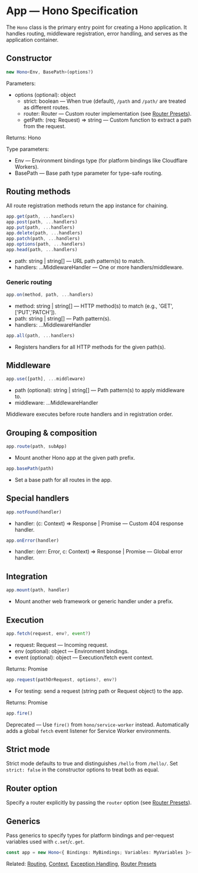# App — Hono Specification

The `Hono` class is the primary entry point for creating a Hono application. It handles routing, middleware registration, error handling, and serves as the application container.

## Constructor

```ts
new Hono<Env, BasePath>(options?)
```

Parameters:
- options (optional): object
  - strict: boolean — When true (default), `/path` and `/path/` are treated as different routes.
  - router: Router — Custom router implementation (see [Router Presets](/docs/api/presets)).
  - getPath: (req: Request) => string — Custom function to extract a path from the request.

Returns: Hono

Type parameters:
- Env — Environment bindings type (for platform bindings like Cloudflare Workers).
- BasePath — Base path type parameter for type-safe routing.

## Routing methods

All route registration methods return the app instance for chaining.

```ts
app.get(path, ...handlers)
app.post(path, ...handlers)
app.put(path, ...handlers)
app.delete(path, ...handlers)
app.patch(path, ...handlers)
app.options(path, ...handlers)
app.head(path, ...handlers)
```

- path: string | string[] — URL path pattern(s) to match.
- handlers: ...MiddlewareHandler — One or more handlers/middleware.

### Generic routing

```ts
app.on(method, path, ...handlers)
```
- method: string | string[] — HTTP method(s) to match (e.g., 'GET', ['PUT','PATCH']).
- path: string | string[] — Path pattern(s).
- handlers: ...MiddlewareHandler

```ts
app.all(path, ...handlers)
```
- Registers handlers for all HTTP methods for the given path(s).

## Middleware

```ts
app.use([path], ...middleware)
```
- path (optional): string | string[] — Path pattern(s) to apply middleware to.
- middleware: ...MiddlewareHandler

Middleware executes before route handlers and in registration order.

## Grouping & composition

```ts
app.route(path, subApp)
```
- Mount another Hono app at the given path prefix.

```ts
app.basePath(path)
```
- Set a base path for all routes in the app.

## Special handlers

```ts
app.notFound(handler)
```
- handler: (c: Context) => Response | Promise<Response> — Custom 404 response handler.

```ts
app.onError(handler)
```
- handler: (err: Error, c: Context) => Response | Promise<Response> — Global error handler.

## Integration

```ts
app.mount(path, handler)
```
- Mount another web framework or generic handler under a prefix.

## Execution

```ts
app.fetch(request, env?, event?)
```
- request: Request — Incoming request.
- env (optional): object — Environment bindings.
- event (optional): object — Execution/fetch event context.

Returns: Promise<Response>

```ts
app.request(pathOrRequest, options?, env?)
```
- For testing: send a request (string path or Request object) to the app.

Returns: Promise<Response>

```ts
app.fire()
```
Deprecated — Use `fire()` from `hono/service-worker` instead. Automatically adds a global `fetch` event listener for Service Worker environments.

## Strict mode

Strict mode defaults to true and distinguishes `/hello` from `/hello/`.
Set `strict: false` in the constructor options to treat both as equal.

## Router option

Specify a router explicitly by passing the `router` option (see [Router Presets](/docs/api/presets)).

## Generics

Pass generics to specify types for platform bindings and per-request variables used with `c.set`/`c.get`.

```ts
const app = new Hono<{ Bindings: MyBindings; Variables: MyVariables }>()
```

Related: [Routing](/docs/api/routing), [Context](/docs/api/context), [Exception Handling](/docs/api/exception), [Router Presets](/docs/api/presets)

